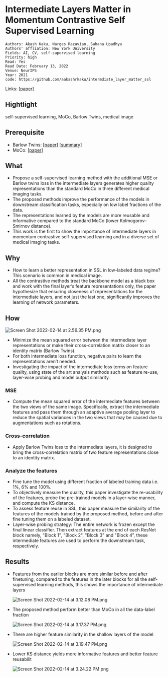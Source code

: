 # Intermediate Layers Matter in Momentum Contrastive Self Supervised Learning

```
Authors: Akash Kaku, Narges Razavian, Sahana Upadhya
Authors' affliation: New York University
Fields: AI, CV, self-supervised learning
Priority: high
Read: Yes
Read Date: February 13, 2022
Venue: NeurIPS
Year: 2021
code: https://github.com/aakashrkaku/intermdiate_layer_matter_ssl
```
Links: [[paper](https://arxiv.org/abs/2110.14805)]

## Hightlight

self-supervised learning, MoCo, Barlow Twins, medical image

## Prerequisite

- Barlow Twins: [[paper](https://arxiv.org/abs/2103.03230)] [[summary](https://www.notion.so/Barlow-Twins-Self-Supervised-Learning-via-Redundancy-Reduction-e020a96ed95844d4bbfd7768c0113b10)]
- MoCo: [[paper](https://arxiv.org/abs/1911.05722)]

## What

- Propose a self-supervised learning method with the additional MSE or Barlow twins loss in the intermediate layers generates higher quality representations than the standard MoCo in three different medical imaging tasks.
- The proposed methods improve the performance of the models in downstream classification tasks, especially on low label fractions of the data.
- The representations learned by the models are more reusable and informative compared to the standard MoCo (lower Kolmogorov–Smirnov distance).
- This work is the first to show the importance of intermediate layers in momentum contrastive self-supervised learning and in a diverse set of medical imaging tasks.

## Why

- How to learn a better representation in SSL in low-labeled data regime? This scenario is common in medical image.
- All the contrastive methods treat the backbone model as a black box and work with the final layer’s feature representations only, the paper hypothesize that ensuring closeness of representations for the intermediate layers, and not just the last one, significantly improves the learning of network parameters.

## How

![Screen Shot 2022-02-14 at 2.56.35 PM.png](Intermediate%20Layers%20Matter%20in%20Momentum%20Contrastive%20bad2b42b863e498e9aeb3b55dae9a2dd/Screen_Shot_2022-02-14_at_2.56.35_PM.png)

- Minimize the mean squared error between the intermediate layer representations or make their cross-correlation matrix closer to an identity matrix (Barlow Twins).
- For both intermediate loss function, negative pairs to learn the representations aren’t needed.
- Investigating the impact of the intermediate loss terms on feature quality, using state of the art analysis methods such as feature re-use, layer-wise probing and model output similarity.

### MSE

- Compute the mean squared error of the intermediate features between the two views of the same image. Specifically, extract the intermediate features and pass them through an adaptive average pooling layer to reduce the spatial variances in the two views that may be caused due to augmentations such as rotations.

### Cross-correlation

- Apply Barlow Twins loss to the intermediate layers, it is designed to bring the cross-correlation matrix of two feature representations close to an identity matrix.

### Analyze the features

- Fine tune the model using different fraction of labeled training data i.e. 1%, 6% and 100%.
- To objectively measure the quality, this paper investigate the re-usability of the features, probe the pre-trained models in a layer-wise manner, and compute the KS distance.
- To assess feature reuse in SSL, this paper measure the similarity of the features of the models trained by the proposed method, before and after fine tuning them on a labeled dataset.
- Layer-wise probing strategy: The entire network is frozen except the final linear classifier. Then extract features at the end of each ResNet block namely, "Block 1", "Block 2", "Block 3" and "Block 4”, these intermediate features are used to perform the downstream task, respectively.

## Results

- Features from the earlier blocks are more similar before and after finetuning, compared to the features in the later blocks for all the self-supervised learning methods, this shows the importance of intermediate layers
    
    
    ![Screen Shot 2022-02-14 at 3.12.08 PM.png](Intermediate%20Layers%20Matter%20in%20Momentum%20Contrastive%20bad2b42b863e498e9aeb3b55dae9a2dd/Screen_Shot_2022-02-14_at_3.12.08_PM.png)
    
- The proposed method perform better than MoCo in all the data-label fraction
    
    ![Screen Shot 2022-02-14 at 3.17.37 PM.png](Intermediate%20Layers%20Matter%20in%20Momentum%20Contrastive%20bad2b42b863e498e9aeb3b55dae9a2dd/Screen_Shot_2022-02-14_at_3.17.37_PM.png)
    
- There are higher feature similarity in the shallow layers of the model
    
    ![Screen Shot 2022-02-14 at 3.19.47 PM.png](Intermediate%20Layers%20Matter%20in%20Momentum%20Contrastive%20bad2b42b863e498e9aeb3b55dae9a2dd/Screen_Shot_2022-02-14_at_3.19.47_PM.png)
    
- Lower KS distance yields more informative features and better feature reusabilit
    
    ![Screen Shot 2022-02-14 at 3.24.22 PM.png](Intermediate%20Layers%20Matter%20in%20Momentum%20Contrastive%20bad2b42b863e498e9aeb3b55dae9a2dd/Screen_Shot_2022-02-14_at_3.24.22_PM.png)